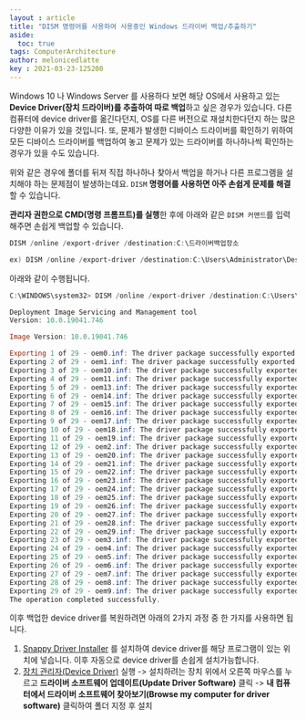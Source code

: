 ```yaml
---
layout : article
title: "DISM 명령어를 사용하여 사용중인 Windows 드라이버 백업/추출하기"
aside:
  toc: true
tags: ComputerArchitecture
author: melonicedlatte  
key : 2021-03-23-125200
---   
```


Windows 10 나 Windows Server 를 사용하다 보면 해당 OS에서 사용하고 있는 **Device Driver(장치 드라이버)를 추출하여 따로 백업**하고 싶은 경우가 있습니다. 다른 컴퓨터에 device driver를 옮긴다던지, OS를 다른 버전으로 재설치한다던지 하는 많은 다양한 이유가 있을 것입니다. 또, 문제가 발생한 디바이스 드라이버를 확인하기 위하여 모든 디바이스 드라이버를 백업하여 놓고 문제가 있는 드라이버를 하나하나씩 확인하는 경우가 있을 수도 있습니다.

위와 같은 경우에 폴더를 뒤져 직접 하나하나 찾아서 백업을 하거나 다른 프로그램을 설치해야 하는 문제점이 발생하는데요. `DISM` **명령어를 사용하면 아주 손쉽게 문제를 해결**할 수 있습니다. 

**관리자 권한으로 CMD(명령 프롬프트)를 실행**한 후에 아래와 같은 `DISM 커맨드`를 입력해주면 손쉽게 백업할 수 있습니다.

~~~powershell
DISM /online /export-driver /destination:C:\드라이버백업장소

ex) DISM /online /export-driver /destination:C:\Users\Administrator\Desktop\backup_drivers
~~~

아래와 같이 수행됩니다.
~~~powershell
C:\WINDOWS\system32> DISM /online /export-driver /destination:C:\Users\Administrator\Desktop\device_driver

Deployment Image Servicing and Management tool
Version: 10.0.19041.746

Image Version: 10.0.19041.746

Exporting 1 of 29 - oem0.inf: The driver package successfully exported.
Exporting 2 of 29 - oem1.inf: The driver package successfully exported.
Exporting 3 of 29 - oem10.inf: The driver package successfully exported.
Exporting 4 of 29 - oem11.inf: The driver package successfully exported.
Exporting 5 of 29 - oem13.inf: The driver package successfully exported.
Exporting 6 of 29 - oem14.inf: The driver package successfully exported.
Exporting 7 of 29 - oem15.inf: The driver package successfully exported.
Exporting 8 of 29 - oem16.inf: The driver package successfully exported.
Exporting 9 of 29 - oem17.inf: The driver package successfully exported.
Exporting 10 of 29 - oem18.inf: The driver package successfully exported.
Exporting 11 of 29 - oem19.inf: The driver package successfully exported.
Exporting 12 of 29 - oem2.inf: The driver package successfully exported.
Exporting 13 of 29 - oem20.inf: The driver package successfully exported.
Exporting 14 of 29 - oem21.inf: The driver package successfully exported.
Exporting 15 of 29 - oem22.inf: The driver package successfully exported.
Exporting 16 of 29 - oem23.inf: The driver package successfully exported.
Exporting 17 of 29 - oem24.inf: The driver package successfully exported.
Exporting 18 of 29 - oem25.inf: The driver package successfully exported.
Exporting 19 of 29 - oem26.inf: The driver package successfully exported.
Exporting 20 of 29 - oem27.inf: The driver package successfully exported.
Exporting 21 of 29 - oem28.inf: The driver package successfully exported.
Exporting 22 of 29 - oem29.inf: The driver package successfully exported.
Exporting 23 of 29 - oem3.inf: The driver package successfully exported.
Exporting 24 of 29 - oem4.inf: The driver package successfully exported.
Exporting 25 of 29 - oem5.inf: The driver package successfully exported.
Exporting 26 of 29 - oem6.inf: The driver package successfully exported.
Exporting 27 of 29 - oem7.inf: The driver package successfully exported.
Exporting 28 of 29 - oem8.inf: The driver package successfully exported.
Exporting 29 of 29 - oem9.inf: The driver package successfully exported.
The operation completed successfully.

~~~

이후 백업한 device driver를 복원하려면 아래의 2가지 과정 중 한 가지를 사용하면 됩니다.

1. [Snappy Driver Installer](https://sdi-tool.org/) 를 설치하여 device driver를 해당 프로그램이 있는 위치에 넣습니다. 이후 자동으로 device driver를 손쉽게 설치가능합니다. 
2. [장치 관리자(Device Driver)](https://sdi-tool.org/) 실행 -> 설치하려는 장치 위에서 오른쪽 마우스를 누르고 **드라이버 소프트웨어 업데이트(Update Driver Software)** 클릭 -> **내 컴퓨터에서 드라이버 소프트웨어 찾아보기(Browse my computer for driver software)** 클릭하여 폴더 지정 후 설치
